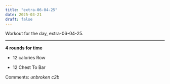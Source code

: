 ```yaml
---
title: "extra-06-04-25"
date: 2025-03-21
draft: false
---
```


Workout for the day, extra-06-04-25.

---

**4 rounds for time**

- 12 calories Row

- 12 Chest To Bar

Comments: *unbroken c2b*

